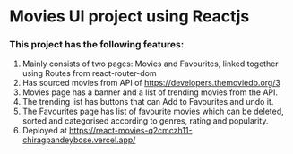 # Movies UI project using Reactjs

### This project has the following features:
1. Mainly consists of two pages: Movies and Favourites, linked together using Routes from react-router-dom
2. Has sourced movies from API of https://developers.themoviedb.org/3 
3. Movies page has a banner and a list of trending movies from the API.
4. The trending list has buttons that can Add to Favourites and undo it.
5. The Favourites page has list of favourite movies which can be deleted, sorted and categorised according to genres, rating and popularity.
6. Deployed at https://react-movies-q2cmczh11-chiragpandeybose.vercel.app/
